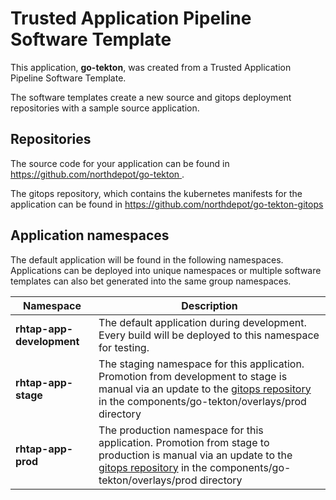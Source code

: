 # Trusted Application Pipeline Software Template

This application, **go-tekton**, was created from a Trusted Application Pipeline Software Template.

The software templates create a new source and gitops deployment repositories with a sample source application. 

## Repositories

The source code for your application can be found in [https://github.com/northdepot/go-tekton ](https://github.com/northdepot/go-tekton ).
 
The gitops repository, which contains the kubernetes manifests for the application can be found in 
[https://github.com/northdepot/go-tekton-gitops ](https://github.com/northdepot/go-tekton-gitops ) 

## Application namespaces 

The default application will be found in the following namespaces. Applications can be deployed into unique namespaces or multiple software templates can also bet generated into the same group namespaces.  

|  Namespace   |  Description   |  
| -------- | -------- |   
| **rhtap-app-development** | The default application during development. Every build will be deployed to this namespace for testing. | 
| **rhtap-app-stage** | The staging namespace for this application. Promotion from development to stage is manual via an update to the [gitops repository](https://github.com/northdepot/go-tekton-gitops ) in the components/go-tekton/overlays/prod directory |  
| **rhtap-app-prod** | The production namespace for this application. Promotion from stage to production is manual via an update to the [gitops repository](https://github.com/northdepot/go-tekton-gitops ) in the components/go-tekton/overlays/prod directory | 